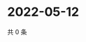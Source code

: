 # 2022-05-12

共 0 条

<!-- BEGIN WEIBO -->
<!-- 最后更新时间 Thu May 12 2022 11:13:13 GMT+0800 (China Standard Time) -->

<!-- END WEIBO -->
